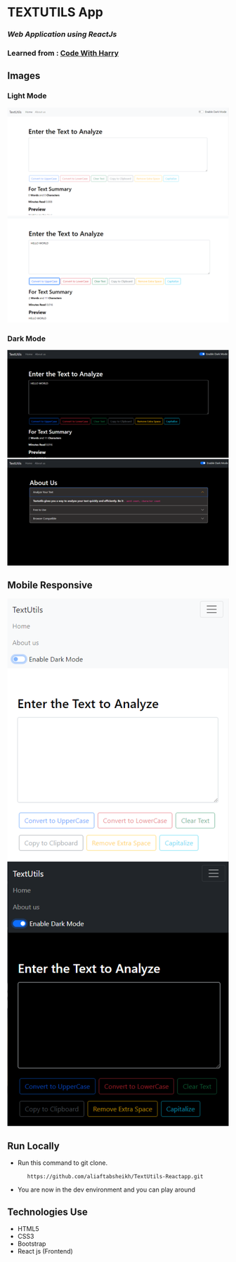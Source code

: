 # TEXTUTILS App

### _Web Application using ReactJs_

### Learned from : [Code With Harry](https://youtube.com/playlist?list=PLu0W_9lII9agx66oZnT6IyhcMIbUMNMdt)

## Images

### Light Mode

<img src='./assets/L-P-1.png' />
<img src='./assets/L-P-2.png' />

### Dark Mode

<img src='./assets/D-P-1.png' />
<img src='./assets/D-P-2.png' />

## Mobile Responsive

<img src='./assets/M-L-1.png' />
<img src='./assets/M-D-1.png' />

## Run Locally

- Run this command to git clone.

         https://github.com/aliaftabsheikh/TextUtils-Reactapp.git

- You are now in the dev environment and you can play around

## Technologies Use

- HTML5
- CSS3
- Bootstrap
- React js (Frontend)
